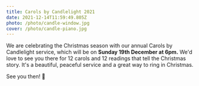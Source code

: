 ```yaml
---
title: Carols by Candlelight 2021
date: 2021-12-14T11:59:49.805Z
photo: /photo/candle-window.jpg
cover: /photo/candle-piano.jpg
---
```

We are celebrating the Christmas season with our annual Carols by Candlelight service, which will be on **Sunday 19th December at 6pm.** We'd love to see you there for 12 carols and 12 readings that tell the Christmas story. It's a beautiful, peaceful service and a great way to ring in Christmas.

See you then! 🎄